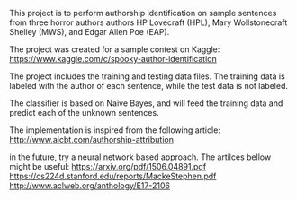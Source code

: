 This project is to perform authorship identification on sample sentences from three horror authors authors HP Lovecraft (HPL), Mary Wollstonecraft Shelley (MWS), and Edgar Allen Poe (EAP).

The project was created for a sample contest on Kaggle:
https://www.kaggle.com/c/spooky-author-identification

The project includes the training and testing data files. 
The training data is labeled with the author of each sentence, while the test data is not labeled.

The classifier is based on Naive Bayes, and will feed the training data and predict each of the unknown sentences.

The implementation is inspired from the following article:
http://www.aicbt.com/authorship-attribution

in the future, try a neural network based approach. 
The artilces bellow might be useful:
https://arxiv.org/pdf/1506.04891.pdf
https://cs224d.stanford.edu/reports/MackeStephen.pdf
http://www.aclweb.org/anthology/E17-2106
